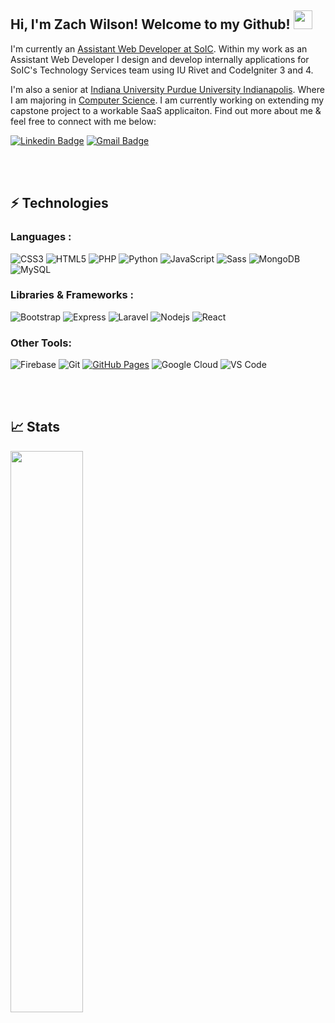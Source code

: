 
## Hi, I'm Zach Wilson! Welcome to my Github! <img src="https://raw.githubusercontent.com/aemmadi/aemmadi/master/wave.gif" width="30px" height="30px">

I'm currently an [Assistant Web Developer at SoIC](https://www.soic.iupui.edu/). Within my work as an Assistant Web Developer I design and develop internally applications for SoIC's Technology Services team using IU Rivet and CodeIgniter 3 and 4.


I'm also a senior at [Indiana University Purdue University Indianapolis](https://www.iupui.edu/). Where I am majoring in [Computer Science](https://cs.iupui.edu/). I am currently working on extending my capstone project to a workable SaaS applicaiton. Find out more about me & feel free to connect with me below:

[![Linkedin Badge](https://img.shields.io/badge/-zawils-blue?style=flat-square&logo=Linkedin&logoColor=white&link=https://www.linkedin.com/in/zawils/)](https://www.linkedin.com/in/zawils/)
[![Gmail Badge](https://img.shields.io/badge/-contact@zawils.dev-c14438?style=flat-square&logo=Gmail&logoColor=white&link=mailto:contact@zawils.dev)](mailto:contact@zawils.dev)

<br>
<br>

## ⚡ Technologies

### Languages :
![CSS3](https://img.shields.io/badge/-CSS3-1572B6?style=flat-square&logo=css3)
![HTML5](https://img.shields.io/badge/-HTML5-E34F26?style=flat-square&logo=html5&logoColor=white)
![PHP](https://img.shields.io/badge/-PHP-blueviolet?style=flat-square&logo=PHP)
![Python](https://img.shields.io/badge/-Python-black?style=flat-square&logo=Python)
![JavaScript](https://img.shields.io/badge/-JavaScript-%23F7DF1C?style=flat-square&logo=javascript&logoColor=000000&labelColor=%23F7DF1C&color=%23FFCE5A)
![Sass](https://img.shields.io/badge/-Sass-%23CC6699?style=flat-square&logo=sass&logoColor=ffffff)
![MongoDB](https://img.shields.io/badge/MongoDB-4EA94B?style=for-the-badge&logo=mongodb&logoColor=white)
![MySQL](https://img.shields.io/badge/-MySQL-black?style=flat-square&logo=mysql)

### Libraries & Frameworks :

![Bootstrap](https://img.shields.io/badge/-Bootstrap-563D7C?style=flat-square&logo=bootstrap)
![Express](https://img.shields.io/badge/Express.js-404D59?style=for-the-badge)
![Laravel](https://img.shields.io/badge/Laravel-FF2D20?style=for-the-badge&logo=laravel&logoColor=white)
![Nodejs](https://img.shields.io/badge/-Nodejs-black?style=flat-square&logo=Node.js)
![React](https://img.shields.io/badge/-React-black?style=flat-square&logo=react)


### Other Tools:

![Firebase](https://img.shields.io/badge/-Firebase-white?style=flat-square&logo=firebase)
![Git](https://img.shields.io/badge/-Git-black?style=flat-square&logo=git)
<a href="#"><img alt="GitHub Pages" src="https://img.shields.io/badge/GitHub%20Pages-%23327FC7.svg?logo=github&logoColor=white"></a>
![Google Cloud](https://img.shields.io/badge/Google_Cloud-4285F4?style=for-the-badge&logo=google-cloud&logoColor=white)
![VS Code](https://img.shields.io/badge/-VSCode-%23007ACC?style=flat-square&logo=visual-studio-code)


<br>
<br>

## 📈 Stats
<img width="48%" src="https://github-readme-stats.vercel.app/api?username=zawilson&show_icons=true&theme=tokyonight" />
